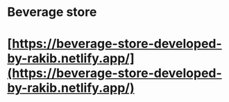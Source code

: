 # Beverage store

# [https://beverage-store-developed-by-rakib.netlify.app/](https://beverage-store-developed-by-rakib.netlify.app/)
